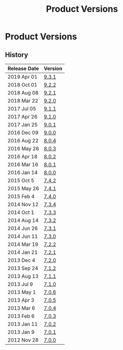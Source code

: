 ﻿---
uid: product-versions
locale: en
title: Product Versions
dnnversion: 09.03.01
related-topics: administrators-included-modules-overview,requirements,dnn-overview,control-bar-to-persona-bar,persona-bar-by-role,providers,more-resources
---

# Product Versions

## History

|**Release Date**|**Version**|
|---|---|
|2019 Apr 01|[9.3.1](https://github.com/dnnsoftware/Dnn.Platform/releases/tag/v9.3.1)|
|2018 Oct 01|[9.2.2](https://github.com/dnnsoftware/Dnn.Platform/releases/tag/v9.2.2)|
|2018 Aug 08|[9.2.1](https://github.com/dnnsoftware/Dnn.Platform/releases/tag/v9.2.1)|
|2018 Mar 22|[9.2.0](https://github.com/dnnsoftware/Dnn.Platform/releases/tag/v9.2.0)|
|2017 Jul 05|[9.1.1](https://github.com/dnnsoftware/Dnn.Platform/releases/tag/v9.1.1)|
|2017 Apr 26|[9.1.0](https://github.com/dnnsoftware/Dnn.Platform/releases/tag/v9.1.0)|
|2017 Jan 25|[9.0.1](https://github.com/dnnsoftware/Dnn.Platform/releases/tag/v9.0.1)|
|2016 Dec 09|[9.0.0](https://github.com/dnnsoftware/Dnn.Platform/releases/tag/v9.0.0)|
|2016 Aug 22|[8.0.4](https://github.com/dnnsoftware/Dnn.Platform/releases/tag/v8.0.4)|
|2016 May 26|[8.0.3](xref:relnotes-2016-may-26)|
|2016 Apr 18|[8.0.2](xref:relnotes-2016-apr-18)|
|2016 Mar 16|[8.0.1](xref:relnotes-2016-mar-16)|
|2016 Jan 14|[8.0.0](xref:relnotes-2016-jan-14)|
|2015 Oct 5|[7.4.2](xref:relnotes-2015-oct-05)|
|2015 May 26|[7.4.1](xref:relnotes-2015-may-26)|
|2015 Feb 4|[7.4.0](xref:relnotes-2015-feb-04)|
|2014 Nov 12|[7.3.4](xref:relnotes-2014-nov-12)|
|2014 Oct 1|[7.3.3](xref:relnotes-2014-oct-01)|
|2014 Aug 14|[7.3.2](xref:relnotes-2014-aug-14)|
|2014 Jun 26|[7.3.1](xref:relnotes-2014-jun-26)|
|2014 Jun 11|[7.3.0](xref:relnotes-2014-jun-11)|
|2014 Mar 19|[7.2.2](xref:relnotes-2014-mar-19)|
|2014 Jan 21|[7.2.1](xref:relnotes-2014-jan-21)|
|2013 Dec 4|[7.2.0](xref:relnotes-2013-dec-04)|
|2013 Sep 24|[7.1.2](xref:relnotes-2013-sep-24)|
|2013 Aug 13|[7.1.1](xref:relnotes-2013-aug-13)|
|2013 Jul 9|[7.1.0](xref:relnotes-2013-jul-09)|
|2013 May 1|[7.0.6](xref:relnotes-2013-may-01)|
|2013 Apr 3|[7.0.5](xref:relnotes-2013-apr-03)|
|2013 Mar 6|[7.0.4](xref:relnotes-2013-mar-06)|
|2013 Feb 6|[7.0.3](xref:relnotes-2013-feb-06)|
|2013 Jan 11|[7.0.2](xref:relnotes-2013-jan-11)|
|2013 Jan 9|[7.0.1](xref:relnotes-2013-jan-09)|
|2012 Nov 28|[7.0.0](xref:relnotes-2012-nov-28)|
